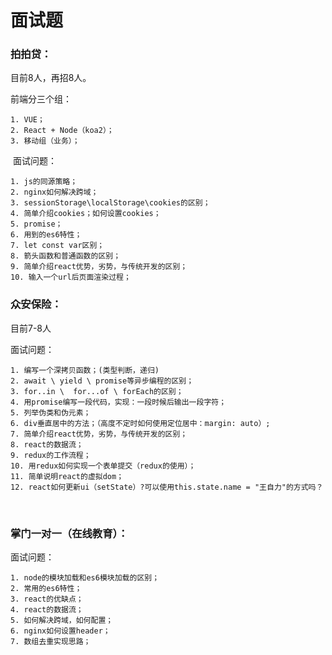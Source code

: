 # 面试题

### 拍拍贷：

目前8人，再招8人。

前端分三个组：

	1. VUE；
	2. React + Node（koa2）；
	3. 移动组（业务）；
	
 面试问题：

	1. js的同源策略；
	2. nginx如何解决跨域；
	3. sessionStorage\localStorage\cookies的区别；
	4. 简单介绍cookies；如何设置cookies；
	5. promise；
	6. 用到的es6特性；
	7. let const var区别；
	8. 箭头函数和普通函数的区别；
	9. 简单介绍react优势，劣势，与传统开发的区别；
	10. 输入一个url后页面渲染过程；


### 众安保险：

目前7-8人

面试问题：

	1. 编写一个深拷贝函数；(类型判断，递归)
	2. await \ yield \ promise等异步编程的区别；
	3. for..in \  for...of \ forEach的区别；
	4. 用promise编写一段代码，实现：一段时候后输出一段字符；
	5. 列举伪类和伪元素；
	6. div垂直居中的方法；（高度不定时如何使用定位居中：margin: auto）;
	7. 简单介绍react优势，劣势，与传统开发的区别；
	8. react的数据流；
	9. redux的工作流程；
	10.	用redux如何实现一个表单提交（redux的使用）；
	11.	简单说明react的虚拟dom；
	12.	react如何更新ui（setState）?可以使用this.state.name = "王自力"的方式吗？
	
 
### 掌门一对一（在线教育）：

面试问题：

	1. node的模块加载和es6模块加载的区别；
	2. 常用的es6特性；
	3. react的优缺点；
	4. react的数据流；
	5. 如何解决跨域，如何配置；
	6. nginx如何设置header；
	7. 数组去重实现思路；
 
 
 
 
 
